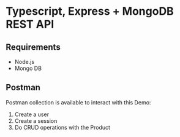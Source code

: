 # Typescript, Express +  MongoDB REST API

## Requirements
- Node.js
- Mongo DB


## Postman
Postman collection is available to interact with this Demo:
1. Create a user
2. Create a session
3. Do CRUD operations with the Product
